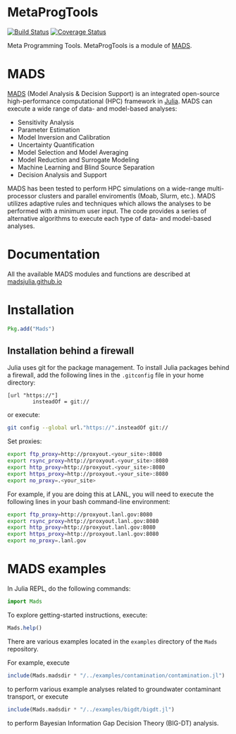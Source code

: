 MetaProgTools
=======================================

[![Build Status](https://travis-ci.org/madsjulia/MetaProgTools.jl.svg?branch=master)](https://travis-ci.org/madsjulia/MetaProgTools.jl)
[![Coverage Status](https://coveralls.io/repos/madsjulia/MetaProgTools.jl/badge.svg?branch=master)](https://coveralls.io/r/madsjulia/MetaProgTools.jl?branch=master)

Meta Programming Tools.
MetaProgTools is a module of [MADS](http://madsjulia.github.io/Mads.jl).

MADS
====

[MADS](http://madsjulia.github.io/Mads.jl) (Model Analysis & Decision Support) is an integrated open-source high-performance computational (HPC) framework in [Julia](http://julialang.org).
MADS can execute a wide range of data- and model-based analyses:

* Sensitivity Analysis
* Parameter Estimation
* Model Inversion and Calibration
* Uncertainty Quantification
* Model Selection and Model Averaging
* Model Reduction and Surrogate Modeling
* Machine Learning and Blind Source Separation
* Decision Analysis and Support

MADS has been tested to perform HPC simulations on a wide-range multi-processor clusters and parallel enviromentls (Moab, Slurm, etc.).
MADS utilizes adaptive rules and techniques which allows the analyses to be performed with a minimum user input.
The code provides a series of alternative algorithms to execute each type of data- and model-based analyses.

Documentation
=============

All the available MADS modules and functions are described at [madsjulia.github.io](http://madsjulia.github.io/Mads.jl)

Installation
============

```julia
Pkg.add("Mads")
```

Installation behind a firewall
------------------------------

Julia uses git for the package management.
To install Julia packages behind a firewall, add the following lines in the `.gitconfig` file in your home directory:

```git
[url "https://"]
        insteadOf = git://
```

or execute:

```bash
git config --global url."https://".insteadOf git://
```

Set proxies:

```bash
export ftp_proxy=http://proxyout.<your_site>:8080
export rsync_proxy=http://proxyout.<your_site>:8080
export http_proxy=http://proxyout.<your_site>:8080
export https_proxy=http://proxyout.<your_site>:8080
export no_proxy=.<your_site>
```

For example, if you are doing this at LANL, you will need to execute the
following lines in your bash command-line environment:

```bash
export ftp_proxy=http://proxyout.lanl.gov:8080
export rsync_proxy=http://proxyout.lanl.gov:8080
export http_proxy=http://proxyout.lanl.gov:8080
export https_proxy=http://proxyout.lanl.gov:8080
export no_proxy=.lanl.gov
```

MADS examples
=============

In Julia REPL, do the following commands:

```julia
import Mads
```

To explore getting-started instructions, execute:

```julia
Mads.help()
```

There are various examples located in the `examples` directory of the `Mads` repository.

For example, execute

```julia
include(Mads.madsdir * "/../examples/contamination/contamination.jl")
```

to perform various example analyses related to groundwater contaminant transport, or execute

```julia
include(Mads.madsdir * "/../examples/bigdt/bigdt.jl")
```

to perform Bayesian Information Gap Decision Theory (BIG-DT) analysis.